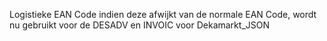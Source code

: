 Logistieke EAN Code indien deze afwijkt van de normale EAN Code, wordt nu gebruikt voor de DESADV en INVOIC voor Dekamarkt_JSON
